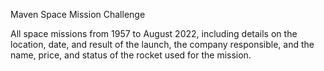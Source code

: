 Maven Space Mission Challenge

All space missions from 1957 to August 2022, including details on the location, date, and result of the launch, the company responsible, 
and the name, price, and status of the rocket used for the mission.
